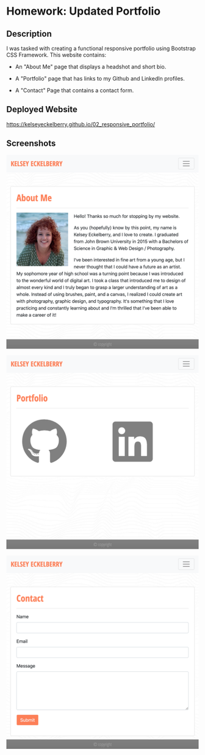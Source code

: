 # Homework: Updated Portfolio

## Description

I was tasked with creating a functional responsive portfolio using Bootstrap CSS Framework. This website contains:

   * An "About Me" page that displays a headshot and short bio.

   * A "Portfolio" page that has links to my Github and LinkedIn profiles.

   * A "Contact" Page that contains a contact form.

## Deployed Website

https://kelseyeckelberry.github.io/02_responsive_portfolio/

## Screenshots

![about me](./Assets/Images/aboutme.png)

![portfolio](./Assets/Images/portfolio.png)

![contact](./Assets/Images/contact.png)